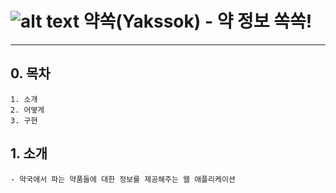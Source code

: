 # ![alt text](Tjoeun_Project_Yakssok_Using_Spring/Yakssok/src/main/webapp/WEB-INF/resources/img/Yakssok_Icon.ico) 약쏙(Yakssok) - 약 정보 쏙쏙!
***
## 0. 목차
```
1. 소개
2. 어떻게
3. 구현
```
## 1. 소개
```
- 약국에서 파는 약품들에 대한 정보를 제공해주는 웹 애플리케이션
```
